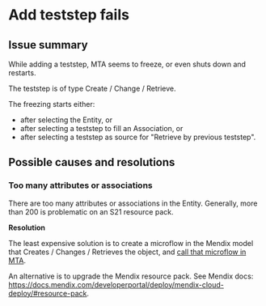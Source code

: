 # Add teststep fails

## Issue summary

While adding a teststep, MTA seems to freeze, or even shuts down and restarts. 

The teststep is of type Create / Change / Retrieve. 

The freezing starts either:
- after selecting the Entity, or
- after selecting a teststep to fill an Association, or
- after selecting a teststep as source for "Retrieve by previous teststep".

## Possible causes and resolutions

### Too many attributes or associations

There are too many attributes or associations in the Entity. Generally, more than 200 is problematic on an S21 resource pack. 

**Resolution**

The least expensive solution is to create a microflow in the Mendix model that Creates / Changes / Retrieves the object, and [call that microflow in MTA](../../../Teststep/microflow).

An alternative is to upgrade the Mendix resource pack. See Mendix docs: https://docs.mendix.com/developerportal/deploy/mendix-cloud-deploy/#resource-pack.
